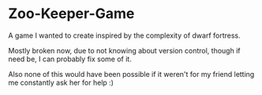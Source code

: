 # Zoo-Keeper-Game
A game I wanted to create inspired by the complexity of dwarf fortress.

Mostly broken now, due to not knowing about version control, though if need be, I can probably fix some of it.

Also none of this would have been possible if it weren't for my friend letting me constantly ask her for help :)
